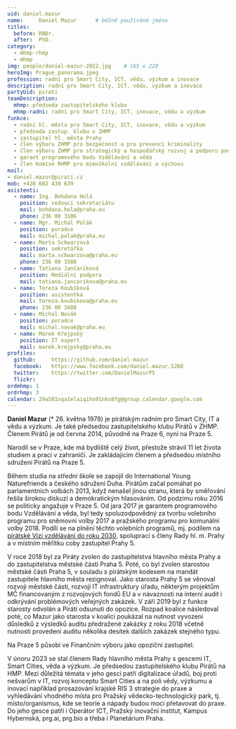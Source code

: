 ```yaml
---
uid: daniel.mazur
name:     Daniel Mazur  	# běžně používáné jméno
titles:
  before: RNDr. 
  after:  PhD.
category:                 	
  - mhmp-rhmp
  - mhmp
img: people/daniel-mazur-2022.jpg    # 165 x 220
heroImg: Prague_panorama.jpeg
profession: radní pro Smart City, ICT, vědu, výzkum a inovace
description: radní pro Smart City, ICT, vědu, výzkum a inovace
partyUid: pirati
teamDescription:
  mhmp: předseda zastupitelského klubu
  mhmp-radni: radní pro Smart City, ICT, inovace, vědu a výzkum
funkce:
  - radní hl. města pro Smart City, ICT, inovace, vědu a výzkum
  - předseda zastup. klubu v ZHMP
  - zastupitel hl. města Prahy
  - člen výboru ZHMP pro bezpečnost a pro prevenci kriminality
  - člen výboru ZHMP pro strategický a hospodářský rozvoj a podporu podnikání a inovací
  - garant programového bodu Vzdělávání a věda
  - člen Komise RHMP pro mimoškolní vzdělávání a výchovu
mail:
- daniel.mazur@pirati.cz
mob: +420 602 439 639
asistenti:
  - name: Ing. Bohdana Holá
    position: vedoucí sekretariátu
    mail: bohdana.hola@praha.eu
    phone: 236 00 3106
  - name: Mgr. Michal Polák
    position: poradce
    mail: michal.polak@praha.eu
  - name: Marta Schwarzová
    position: sekretářka
    mail: marta.schwarzova@praha.eu
    phone: 236 00 3388
  - name: Tatiana Jančaríková
    position: Mediální podpora
    mail: tatiana.jancarikova@praha.eu
  - name: Tereza Koubíková
    position: asistentka
    mail: tereza.koubikova@praha.eu
    phone: 236 00 3488
  - name: Michal Novák
    position: poradce
    mail: michal.novak@praha.eu
  - name: Marek Křejpský
    position: IT expert
    mail: marek.krejpsky@praha.eu
profiles:
  github:     https://github.com/daniel-mazur
  facebook:   https://www.facebook.com/daniel.mazur.5268
  twitter:    https://twitter.com/DanielMazurP5
  flickr:
ordmhmp: 1
ordrhmp: 3
calendar: 29a501vqa1elaiqiho91nko8fg@group.calendar.google.com
---
```


**Daniel Mazur** (* 26. května 1978) je pirátským radním pro Smart City, IT a vědu a výzkum. Je také předsedou zastupitelského klubu Pirátů v ZHMP. Členem Pirátů je od června 2014, původně na Praze 6, nyní na Praze 5. 

Narodil se v Praze, kde má bydliště celý život, přestože strávil 11 let života studiem a prací v zahraničí. Je zakládajícím členem a předsedou místního sdružení Pirátů na Praze 5.

Během studia na střední škole se zapojil do International Young Naturefriends a českého sdružení Duha. Pirátům začal pomáhat po parlamentních volbách 2013, když nenašel jinou stranu, která by směřování řešila širokou diskuzí a demokratickým hlasováním. Od podzimu roku 2016 se politicky angažuje v Praze 5. Od jara 2017 je garantem programového bodu Vzdělávání a věda, byl tedy spoluzodpovědný za tvorbu volebního programu pro sněmovní volby 2017 a pražského programu pro komunální volby 2018. Podílí se na plnění těchto volebních programů, mj. podílem na [pirátské Vizi vzdělávání do roku 2030](https://vzdelavani2030.cz/), spoluprací s členy Rady hl. m. Prahy a v místním měřítku coby zastupitel Prahy 5.

V roce 2018 byl za Piráty zvolen do zastupitelstva hlavního města Prahy a do zastupitelstva městské části Praha 5. Poté, co byl zvolen starostou městské části Praha 5, v souladu s pirátským kodexem na mandát zastupitele hlavního města rezignoval. Jako starosta Prahy 5 se věnoval rozvoji městské části, rozvoji IT infrastruktury úřadu, některým projektům MČ financovaným z rozvojových fondů EU a v návaznosti na interní audit i odkrývání problémových veřejných zakázek. V září 2019 byl z funkce starosty odvolán a Piráti odsunuti do opozice. Rozpad koalice následoval poté, co Mazur jako starosta v koalici poukázal na nutnost vyvození důsledků z výsledků auditu předražené zakázky z roku 2018 včetně nutnosti provedení auditu několika desítek dalších zakázek stejného typu. 

Na Praze 5 působí ve Finančním výboru jako opoziční zastupitel.

V únoru 2023 se stal členem Rady hlavního města Prahy s gescemi  IT, Smart Cities, věda a výzkum. Je předsedou zastupitelského klubu Pirátů na HMP. Mezi důležitá témata v jeho gesci patří digitalizace úřadů, boj proti nešvarům v IT, rozvoj konceptu Smart Cities a na poli vědy, výzkumu a inovací například prosazování krajské RIS 3 strategie do praxe a vyhledávání vhodného místa pro Pražský vědecko-technologický park, tj. místo/organismus, kde se teorie a nápady budou moci přetavovat do praxe. Do jeho gesce patří i Operátor ICT, Pražský inovační institut, Kampus Hybernská, prg.ai, prg.bio a třeba i Planetárium Praha.
